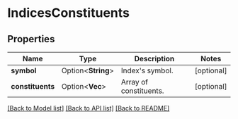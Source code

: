 # IndicesConstituents

## Properties

Name | Type | Description | Notes
------------ | ------------- | ------------- | -------------
**symbol** | Option<**String**> | Index's symbol. | [optional]
**constituents** | Option<**Vec<String>**> | Array of constituents. | [optional]

[[Back to Model list]](../README.md#documentation-for-models) [[Back to API list]](../README.md#documentation-for-api-endpoints) [[Back to README]](../README.md)



